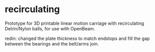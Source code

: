 # recirculating
Prototype for 3D printable linear motion carriage with recirculating Delrin/Nylon balls, for use with OpenBeam.

redin: changed the plate thickness to match endstops and fill the gap between the bearings and the belt/arms join.
